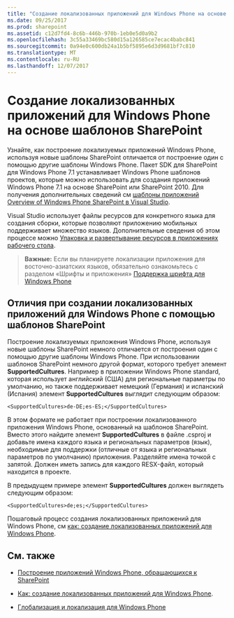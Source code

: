 ```yaml
---
title: "Создание локализованных приложений для Windows Phone на основе шаблонов SharePoint"
ms.date: 09/25/2017
ms.prod: sharepoint
ms.assetid: c12d7fd4-8c6b-446b-970b-1eb0e5d0a9b2
ms.openlocfilehash: 3c55a33469bc580d15a126585ce7ecac4babc841
ms.sourcegitcommit: 0a94e0c600db24a1b5bf5895e6d3d9681bf7c810
ms.translationtype: MT
ms.contentlocale: ru-RU
ms.lasthandoff: 12/07/2017
---
```

# <a name="build-localized-applications-for-windows-phone-based-on-the-sharepoint-templates"></a>Создание локализованных приложений для Windows Phone на основе шаблонов SharePoint
Узнайте, как построение локализуемых приложений Windows Phone, используя новые шаблоны SharePoint отличается от построение один с помощью другие шаблоны Windows Phone.
Пакет SDK для SharePoint для Windows Phone 7.1 устанавливает Windows Phone шаблонов проектов, которые можно использовать для создания приложений Windows Phone 7.1 на основе SharePoint или SharePoint 2010. Для получения дополнительных сведений см [шаблоны приложений Overview of Windows Phone SharePoint в Visual Studio](overview-of-windows-phone-sharepoint-application-templates-in-visual-studio.md). 
  
    
    

Visual Studio использует файлы ресурсов для конкретного языка для создания сборки, которые позволяют приложению мобильных поддерживает множество языков. Дополнительные сведения об этом процессе можно  [Упаковка и развертывание ресурсов в приложениях рабочего стола](http://msdn.microsoft.com/library/b224d7c0-35f8-4e82-a705-dd76795e8d16%28Office.15%29.aspx).
> **Важные:** Если вы планируете локализации приложения для восточно-азиатских языков, обязательно ознакомьтесь с разделом «Шрифты и приложения» [Поддержка шрифта для Windows Phone](http://msdn.microsoft.com/library/b0d855ad-3fd2-4872-9a88-7f5d0a270ff9%28Office.15%29.aspx)
  
    
    


## <a name="differences-when-building-localized-applications-for-windows-phone-using-the-sharepoint-templates"></a>Отличия при создании локализованных приложений для Windows Phone с помощью шаблонов SharePoint

Построение локализуемых приложения Windows Phone, используя новые шаблоны SharePoint немного отличается от построения один с помощью другие шаблоны Windows Phone. При использовании шаблонов SharePoint немного другой формат, которого требует элемент **SupportedCultures**. Например в приложении Windows Phone standard, которая использует английский (США) для региональные параметры по умолчанию, но также поддерживает немецкий (Германия) и испанский (Испания) элемент **SupportedCultures** выглядит следующим образом:
  
    
    
 `<SupportedCultures>de-DE;es-ES;</SupportedCultures>`
  
    
    
В этом формате не работает при построении локализованного приложения Windows Phone, основанный на шаблонов SharePoint. Вместо этого найдите элемент **SupportedCultures** в файле .csproj и добавьте имена каждого языка и региональных параметров (язык), необходимые для поддержки (отличные от языка и региональных параметров по умолчанию) приложения. Разделяйте имена точкой с запятой. Должен иметь запись для каждого RESX-файл, который находится в проекте.
  
    
    
В предыдущем примере элемент **SupportedCultures** должен выглядеть следующим образом:
  
    
    
 `<SupportedCultures>de;es;</SupportedCultures>`
  
    
    
Пошаговый процесс создания локализованных приложений для Windows Phone, см  [как: создание локализованных приложений для Windows Phone](http://msdn.microsoft.com/library/9306a6ed-6efb-4f32-b850-d2e508431eeb%28Office.15%29.aspx).
  
    
    

## <a name="see-also"></a>См. также
<a name="bk_addresources"> </a>


-  [Построение приложений Windows Phone, обращающихся к SharePoint](build-windows-phone-apps-that-access-sharepoint.md)
    
  
-  [Как: создание локализованных приложений для Windows Phone](http://msdn.microsoft.com/library/9306a6ed-6efb-4f32-b850-d2e508431eeb%28Office.15%29.aspx).
    
  
-  [Глобализация и локализация для Windows Phone](http://msdn.microsoft.com/library/e82118a4-6247-4d75-a16f-749677349be4%28Office.15%29.aspx)
    
  

  
    
    

